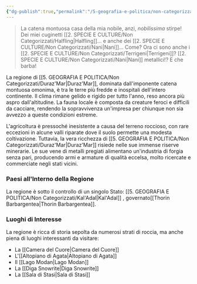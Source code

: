 ```yaml
---
{"dg-publish":true,"permalink":"/5-geografia-e-politica/non-categorizzati/duraz-mar/"}
---
```



>La catena montuosa casa della mia nobile, anzi, *nobilissima* stirpe! Dei miei cuginetti [[2. SPECIE E CULTURE/Non Categorizzati/Halfling\|Halfling]]... e anche dei [[2. SPECIE E CULTURE/Non Categorizzati/Nani\|Nani]]... Come? Ora ci sono anche i [[2. SPECIE E CULTURE/Non Categorizzati/Terrigeni\|Terrigeni]]? [[2. SPECIE E CULTURE/Non Categorizzati/Nani\|Nani]] metallici!? E che barba! 

La regione di [[5. GEOGRAFIA  E POLITICA/Non Categorizzati/Duraz'Mar\|Duraz'Mar]], dominata dall'imponente catena montuosa omonima, è tra le terre più fredde e inospitali dell'intero continente. Il clima rimane gelido e rigido per tutto l'anno, reso ancora più aspro dall'altitudine. La fauna locale è composta da creature feroci e difficili da cacciare, rendendo la sopravvivenza un'impresa per chiunque non sia avvezzo a queste condizioni estreme.

L'agricoltura è pressoché inesistente a causa del terreno roccioso, con rare eccezioni in alcune valli riparate dove il suolo permette una modesta coltivazione. Tuttavia, la vera ricchezza di [[5. GEOGRAFIA  E POLITICA/Non Categorizzati/Duraz'Mar\|Duraz'Mar]] risiede nelle sue immense riserve minerarie. Le sue vene di metalli pregiati alimentano un'industria di forgia senza pari, producendo armi e armature di qualità eccelsa, molto ricercate e commerciate negli stati vicini.

### Paesi all'Interno della Regione

La regione è sotto il controllo di un singolo Stato: [[5. GEOGRAFIA  E POLITICA/Non Categorizzati/Kal'Adal\|Kal'Adal]] , governato[[Thorin Barbargentea\|Thorin Barbargentea]]. 

### Luoghi di Interesse

La regione è ricca di storia sepolta da numerosi strati di roccia, ma anche piena di luoghi interessanti da visitare:

- La [[Camera del Cuore\|Camera del Cuore]]
- L'[[Altopiano di Agata\|Altopiano di Agata]]
- Il [[Lago Modan\|Lago Modan]]
- La [[Diga Snowrite\|Diga Snowrite]]
- La [[Sala di Stasi\|Sala di Stasi]]